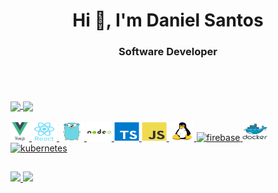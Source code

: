 <h1 align="center">Hi 👋, I'm Daniel Santos</h1>
<h3 align="center">Software Developer</h3>
</br>
</br>
</br>
<a align="right" dir="auto" href="https://github.com/anuraghazra/github-readme-stats">
  <img height="180em" align="center" src="https://github-readme-stats.vercel.app/api/top-langs/?username=daniielsantos&layout=compact&theme=dark&hide=scss,html,css,swift" />
  <img height="180em" align="center" src="https://github-readme-stats.vercel.app/api?username=daniielsantos&show_icons=true&theme=dark" />
</a>
</br>
</br>
<a align="left" href="https://github.com/daniielsantos">
<img src="https://raw.githubusercontent.com/devicons/devicon/master/icons/vuejs/vuejs-original-wordmark.svg" alt="vuejs" width="30" height="30"/> <img src="https://raw.githubusercontent.com/devicons/devicon/master/icons/react/react-original-wordmark.svg" alt="react" width="40" height="30"/> <a href="https://golang.org" target="_blank" rel="noreferrer"> <img src="https://raw.githubusercontent.com/devicons/devicon/master/icons/go/go-original.svg" alt="go" width="40" height="30"/> <img src="https://raw.githubusercontent.com/devicons/devicon/master/icons/nodejs/nodejs-original-wordmark.svg" alt="nodejs" width="40" height="30"/> <img src="https://raw.githubusercontent.com/devicons/devicon/master/icons/typescript/typescript-original.svg" alt="typescript" width="40" height="30"/> <img src="https://raw.githubusercontent.com/devicons/devicon/master/icons/javascript/javascript-original.svg" alt="javascript" width="40" height="30"/> <img src="https://raw.githubusercontent.com/devicons/devicon/master/icons/linux/linux-original.svg" alt="linux" width="40" height="30"/> <img src="https://www.vectorlogo.zone/logos/firebase/firebase-icon.svg" alt="firebase" width="40" height="30"/> <img src="https://raw.githubusercontent.com/devicons/devicon/master/icons/docker/docker-original-wordmark.svg" alt="docker" width="40" height="30"/> <img src="https://www.vectorlogo.zone/logos/kubernetes/kubernetes-icon.svg" alt="kubernetes" width="40" height="30"/>
</a>
<h2 dir="auto"></h2>
<a href="mailto:daniielsouzapvh@gmail.com"><img src="https://camo.githubusercontent.com/927d6b3961fa048ff7303daf291cb5869dfa25018997cf8c1373c2f6a85b1458/68747470733a2f2f696d672e736869656c64732e696f2f62616467652f2d476d61696c2d2532333333333f7374796c653d666f722d7468652d6261646765266c6f676f3d676d61696c266c6f676f436f6c6f723d7768697465" data-canonical-src="https://img.shields.io/badge/-Gmail-%23333?style=for-the-badge&amp;logo=gmail&amp;logoColor=white" style="max-width: 100%;">
</a> 
<a href="https://www.linkedin.com/in/daniels95" rel="nofollow"><img src="https://camo.githubusercontent.com/c00f87aeebbec37f3ee0857cc4c20b21fefde8a96caf4744383ebfe44a47fe3f/68747470733a2f2f696d672e736869656c64732e696f2f62616467652f2d4c696e6b6564496e2d2532333030373742353f7374796c653d666f722d7468652d6261646765266c6f676f3d6c696e6b6564696e266c6f676f436f6c6f723d7768697465" data-canonical-src="https://img.shields.io/badge/-LinkedIn-%230077B5?style=for-the-badge&amp;logo=linkedin&amp;logoColor=white" style="max-width: 100%;">
</a>


